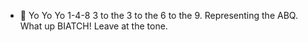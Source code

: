 - 👋 Yo Yo Yo 1-4-8 3 to the 3 to the 6 to the 9. Representing the ABQ. What up BIATCH! Leave at the tone.

<!---
DaniyarGilimov/DaniyarGilimov is a ✨ special ✨ repository because its `README.md` (this file) appears on your GitHub profile.
You can click the Preview link to take a look at your changes.
--->
